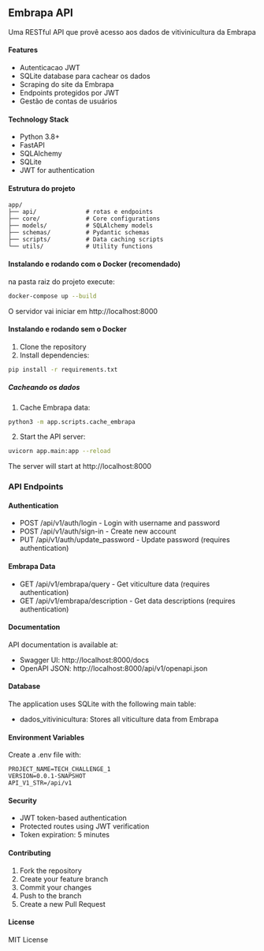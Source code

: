 ## Embrapa API

Uma RESTful API que provê acesso aos dados de vitivinicultura da Embrapa

#### Features
- Autenticacao JWT
- SQLite database para cachear os dados
- Scraping do site da Embrapa
- Endpoints protegidos por JWT
- Gestão de contas de usuários

#### Technology Stack

- Python 3.8+
- FastAPI
- SQLAlchemy
- SQLite
- JWT for authentication

#### Estrutura do projeto

```TEXT
app/
├── api/              # rotas e endpoints
├── core/             # Core configurations
├── models/           # SQLAlchemy models
├── schemas/          # Pydantic schemas
├── scripts/          # Data caching scripts
└── utils/            # Utility functions
```

#### Instalando e rodando com o Docker (recomendado)

na pasta raiz do projeto execute:

```bash
docker-compose up --build
```

O servidor vai iniciar em http://localhost:8000


#### Instalando e rodando sem o Docker
1. Clone the repository
2. Install dependencies:

```bash
pip install -r requirements.txt
```

##### Cacheando os dados
1. Cache Embrapa data:

```bash
python3 -m app.scripts.cache_embrapa
```

2. Start the API server:

```bash
uvicorn app.main:app --reload
```

The server will start at http://localhost:8000

### API Endpoints

#### Authentication

- POST /api/v1/auth/login - Login with username and password
- POST /api/v1/auth/sign-in - Create new account
- PUT /api/v1/auth/update_password - Update password (requires authentication)

#### Embrapa Data

- GET /api/v1/embrapa/query - Get viticulture data (requires authentication)
- GET /api/v1/embrapa/description - Get data descriptions (requires authentication)

#### Documentation

API documentation is available at:

- Swagger UI: http://localhost:8000/docs
- OpenAPI JSON: http://localhost:8000/api/v1/openapi.json

#### Database
The application uses SQLite with the following main table:

- dados_vitivinicultura: Stores all viticulture data from Embrapa

#### Environment Variables
Create a .env file with:

```TEXT
PROJECT_NAME=TECH_CHALLENGE_1
VERSION=0.0.1-SNAPSHOT
API_V1_STR=/api/v1
```

#### Security
- JWT token-based authentication
- Protected routes using JWT verification
- Token expiration: 5 minutes
#### Contributing
1. Fork the repository
2. Create your feature branch
3. Commit your changes
4. Push to the branch
5. Create a new Pull Request

#### License
MIT License
